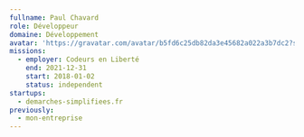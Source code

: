 ```yaml
---
fullname: Paul Chavard
role: Développeur
domaine: Développement
avatar: 'https://gravatar.com/avatar/b5fd6c25db82da3e45682a022a3b7dc2?s=512'
missions:
  - employer: Codeurs en Liberté
    end: 2021-12-31
    start: 2018-01-02
    status: independent
startups:
  - demarches-simplifiees.fr
previously:
  - mon-entreprise
---
```


